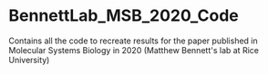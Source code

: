# BennettLab_MSB_2020_Code
Contains all the code to recreate results for the paper published in Molecular Systems Biology in 2020 (Matthew Bennett's lab at Rice University)
